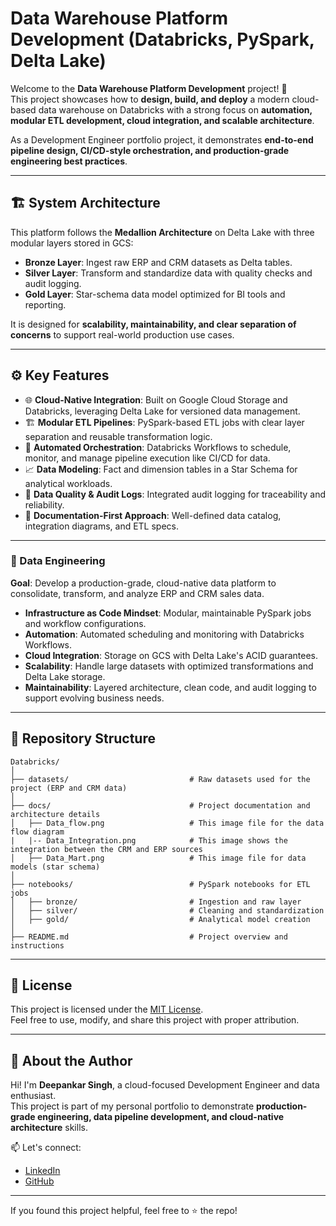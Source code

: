 # Data Warehouse Platform Development (Databricks, PySpark, Delta Lake)

Welcome to the **Data Warehouse Platform Development** project! 🚀  
This project showcases how to **design, build, and deploy** a modern cloud-based data warehouse on Databricks with a strong focus on **automation, modular ETL development, cloud integration, and scalable architecture**.  

As a Development Engineer portfolio project, it demonstrates **end-to-end pipeline design, CI/CD-style orchestration, and production-grade engineering best practices**.


---

## 🏗️ System Architecture

This platform follows the **Medallion Architecture** on Delta Lake with three modular layers stored in GCS:

- **Bronze Layer**: Ingest raw ERP and CRM datasets as Delta tables.
- **Silver Layer**: Transform and standardize data with quality checks and audit logging.
- **Gold Layer**: Star-schema data model optimized for BI tools and reporting.

It is designed for **scalability, maintainability, and clear separation of concerns** to support real-world production use cases.


---

## ⚙️ Key Features

- 🌐 **Cloud-Native Integration**: Built on Google Cloud Storage and Databricks, leveraging Delta Lake for versioned data management.
- 🏗️ **Modular ETL Pipelines**: PySpark-based ETL jobs with clear layer separation and reusable transformation logic.
- 🔄 **Automated Orchestration**: Databricks Workflows to schedule, monitor, and manage pipeline execution like CI/CD for data.
- 📈 **Data Modeling**: Fact and dimension tables in a Star Schema for analytical workloads.
- 🧪 **Data Quality & Audit Logs**: Integrated audit logging for traceability and reliability.
- 📜 **Documentation-First Approach**: Well-defined data catalog, integration diagrams, and ETL specs.

---

### 🧱 Data Engineering

**Goal**: Develop a production-grade, cloud-native data platform to consolidate, transform, and analyze ERP and CRM sales data.

- **Infrastructure as Code Mindset**: Modular, maintainable PySpark jobs and workflow configurations.
- **Automation**: Automated scheduling and monitoring with Databricks Workflows.
- **Cloud Integration**: Storage on GCS with Delta Lake's ACID guarantees.
- **Scalability**: Handle large datasets with optimized transformations and Delta Lake storage.
- **Maintainability**: Layered architecture, clean code, and audit logging to support evolving business needs.

---

## 📂 Repository Structure
```
Databricks/
│
├── datasets/                           # Raw datasets used for the project (ERP and CRM data)
│
├── docs/                               # Project documentation and architecture details
│   ├── Data_flow.png                   # This image file for the data flow diagram
|   |-- Data_Integration.png            # This image shows the integration between the CRM and ERP sources
│   ├── Data_Mart.png                   # This image file for data models (star schema)
│
├── notebooks/                          # PySpark notebooks for ETL jobs
│   ├── bronze/                         # Ingestion and raw layer
│   ├── silver/                         # Cleaning and standardization
│   ├── gold/                           # Analytical model creation
│
├── README.md                           # Project overview and instructions
```

---

## 🧾 License

This project is licensed under the [MIT License](LICENSE).  
Feel free to use, modify, and share this project with proper attribution.


---

## 🙋 About the Author

Hi! I'm **Deepankar Singh**, a cloud-focused Development Engineer and data enthusiast.  
This project is part of my personal portfolio to demonstrate **production-grade engineering, data pipeline development, and cloud-native architecture** skills.

📫 Let's connect:
- [LinkedIn](www.linkedin.com/in/deepankar-singh-a35b14296)
- [GitHub](https://github.com/CodewithDeep23)

---

If you found this project helpful, feel free to ⭐ the repo!